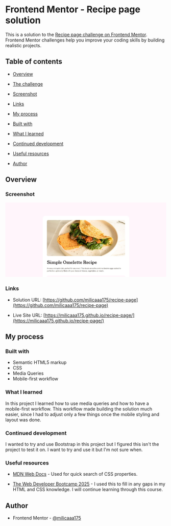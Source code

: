 # Frontend Mentor - Recipe page solution

This is a solution to the [Recipe page challenge on Frontend Mentor](https://www.frontendmentor.io/challenges/recipe-page-KiTsR8QQKm). Frontend Mentor challenges help you improve your coding skills by building realistic projects.

## Table of contents

- [Overview](#overview)

- [The challenge](#the-challenge)

- [Screenshot](#screenshot)

- [Links](#links)

- [My process](#my-process)

- [Built with](#built-with)

- [What I learned](#what-i-learned)

- [Continued development](#continued-development)

- [Useful resources](#useful-resources)

- [Author](#author)

## Overview

### Screenshot

![](./Screenshot.jpg)

### Links

- Solution URL: [https://github.com/milicaaa175/recipe-page](https://github.com/milicaaa175/recipe-page)

- Live Site URL: [https://milicaaa175.github.io/recipe-page/](https://milicaaa175.github.io/recipe-page/)

## My process

### Built with

- Semantic HTML5 markup
- CSS
- Media Queries
- Mobile-first workflow

### What I learned

In this project I learned how to use media queries and how to have a mobile-first workflow. This workflow made building the solution much easier, since I had to adjust only a few things once the mobile styling and layout was done.

### Continued development

I wanted to try and use Bootstrap in this project but I figured this isn't the project to test it on. I want to try and use it but I'm not sure when.

### Useful resources

- [MDN Web Docs](https://developer.mozilla.org/en-US/) - Used for quick search of CSS properties.

- [The Web Developer Bootcamp 2025](https://www.udemy.com/course/the-web-developer-bootcamp/) - I used this to fill in any gaps in my HTML and CSS knowledge. I will continue learning through this course.

## Author

- Frontend Mentor - [@milicaaa175](https://www.frontendmentor.io/profile/milicaaa175)